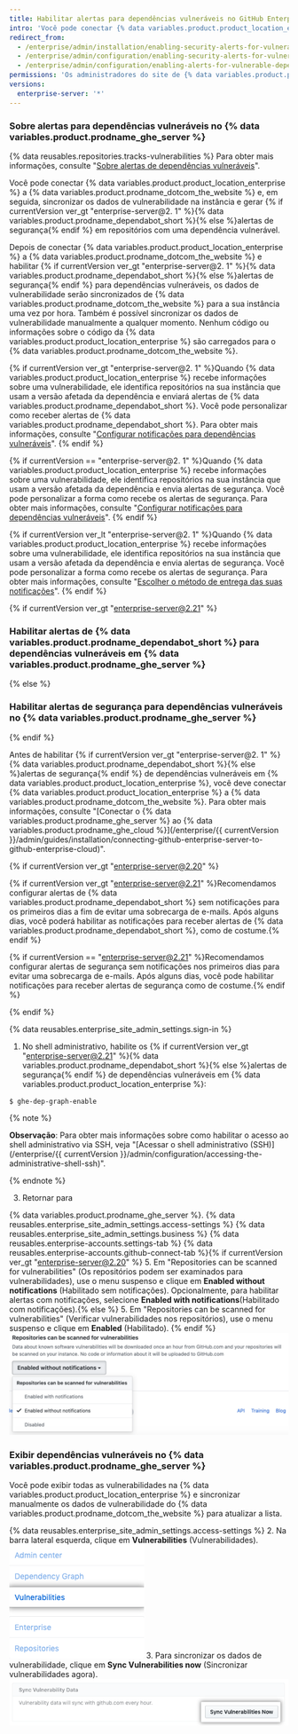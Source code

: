 ```yaml
---
title: Habilitar alertas para dependências vulneráveis no GitHub Enterprise Server
intro: 'Você pode conectar {% data variables.product.product_location_enterprise %} a {% data variables.product.prodname_ghe_cloud %} e habilitar {% if currentVersion ver_gt "enterprise-server@2. 1" %}{% data variables.product.prodname_dependabot_short %}{% else %}alertas de segurança{% endif %} para dependências vulneráveis nos repositórios na sua instância.'
redirect_from:
  - /enterprise/admin/installation/enabling-security-alerts-for-vulnerable-dependencies-on-github-enterprise-server
  - /enterprise/admin/configuration/enabling-security-alerts-for-vulnerable-dependencies-on-github-enterprise-server
  - /enterprise/admin/configuration/enabling-alerts-for-vulnerable-dependencies-on-github-enterprise-server
permissions: 'Os administradores do site de {% data variables.product.prodname_ghe_server %} que também são proprietários da organização ou conta corporativa conectada {% data variables.product.prodname_ghe_cloud %} podem habilitar {% if currentVersion ver_gt "enterprise-server@2. 1" %}{% data variables.product.prodname_dependabot_short %}{% else %}alertas de segurança{% endif %} para dependências vulneráveis em {% data variables.product.prodname_ghe_server %}.'
versions:
  enterprise-server: '*'
---
```


### Sobre alertas para dependências vulneráveis no {% data variables.product.prodname_ghe_server %}

{% data reusables.repositories.tracks-vulnerabilities %} Para obter mais informações, consulte "[Sobre alertas de dependências vulneráveis](/github/managing-security-vulnerabilities/about-alerts-for-vulnerable-dependencies)".

Você pode conectar {% data variables.product.product_location_enterprise %} a {% data variables.product.prodname_dotcom_the_website %} e, em seguida, sincronizar os dados de vulnerabilidade na instância e gerar {% if currentVersion ver_gt "enterprise-server@2. 1" %}{% data variables.product.prodname_dependabot_short %}{% else %}alertas de segurança{% endif %} em repositórios com uma dependência vulnerável.

Depois de conectar {% data variables.product.product_location_enterprise %} a {% data variables.product.prodname_dotcom_the_website %} e habilitar {% if currentVersion ver_gt "enterprise-server@2. 1" %}{% data variables.product.prodname_dependabot_short %}{% else %}alertas de segurança{% endif %} para dependências vulneráveis, os dados de vulnerabilidade serão sincronizados de {% data variables.product.prodname_dotcom_the_website %} para a sua instância uma vez por hora. Também é possível sincronizar os dados de vulnerabilidade manualmente a qualquer momento. Nenhum código ou informações sobre o código da {% data variables.product.product_location_enterprise %} são carregados para o {% data variables.product.prodname_dotcom_the_website %}.

{% if currentVersion ver_gt "enterprise-server@2. 1" %}Quando {% data variables.product.product_location_enterprise %} recebe informações sobre uma vulnerabilidade, ele identifica repositórios na sua instância que usam a versão afetada da dependência e enviará alertas de {% data variables.product.prodname_dependabot_short %}. Você pode personalizar como receber alertas de {% data variables.product.prodname_dependabot_short %}. Para obter mais informações, consulte "[Configurar notificações para dependências vulneráveis](/github/managing-security-vulnerabilities/configuring-notifications-for-vulnerable-dependencies/#configuring-notifications-for-github-dependabot-alerts)".
{% endif %}

{% if currentVersion == "enterprise-server@2. 1" %}Quando {% data variables.product.product_location_enterprise %} recebe informações sobre uma vulnerabilidade, ele identifica repositórios na sua instância que usam a versão afetada da dependência e envia alertas de segurança. Você pode personalizar a forma como recebe os alertas de segurança. Para obter mais informações, consulte "[Configurar notificações para dependências vulneráveis](/github/managing-security-vulnerabilities/configuring-notifications-for-vulnerable-dependencies/#configuring-notifications-for-security-alerts)".
{% endif %}

{% if currentVersion ver_lt "enterprise-server@2. 1" %}Quando {% data variables.product.product_location_enterprise %} recebe informações sobre uma vulnerabilidade, ele identifica repositórios na sua instância que usam a versão afetada da dependência e envia alertas de segurança. Você pode personalizar a forma como recebe os alertas de segurança. Para obter mais informações, consulte "[Escolher o método de entrega das suas notificações](/github/receiving-notifications-about-activity-on-github/choosing-the-delivery-method-for-your-notifications#choosing-the-delivery-method-for-security-alerts-for-vulnerable-dependencies)".
{% endif %}

{% if currentVersion ver_gt "enterprise-server@2.21" %}
### Habilitar alertas de {% data variables.product.prodname_dependabot_short %} para dependências vulneráveis em {% data variables.product.prodname_ghe_server %}
{% else %}
### Habilitar alertas de segurança para dependências vulneráveis no {% data variables.product.prodname_ghe_server %}
{% endif %}

Antes de habilitar {% if currentVersion ver_gt "enterprise-server@2. 1" %}{% data variables.product.prodname_dependabot_short %}{% else %}alertas de segurança{% endif %} de dependências vulneráveis em {% data variables.product.product_location_enterprise %}, você deve conectar {% data variables.product.product_location_enterprise %} a {% data variables.product.prodname_dotcom_the_website %}. Para obter mais informações, consulte "[Conectar o {% data variables.product.prodname_ghe_server %} ao {% data variables.product.prodname_ghe_cloud %}](/enterprise/{{ currentVersion }}/admin/guides/installation/connecting-github-enterprise-server-to-github-enterprise-cloud)".

{% if currentVersion ver_gt "enterprise-server@2.20" %}

{% if currentVersion ver_gt "enterprise-server@2.21" %}Recomendamos configurar alertas de {% data variables.product.prodname_dependabot_short %} sem notificações para os primeiros dias a fim de evitar uma sobrecarga de e-mails. Após alguns dias, você poderá habilitar as notificações para receber alertas de {% data variables.product.prodname_dependabot_short %}, como de costume.{% endif %}

{% if currentVersion == "enterprise-server@2.21" %}Recomendamos configurar alertas de segurança sem notificações nos primeiros dias para evitar uma sobrecarga de e-mails. Após alguns dias, você pode habilitar notificações para receber alertas de segurança como de costume.{% endif %}

{% endif %}

{% data reusables.enterprise_site_admin_settings.sign-in %}
1. No shell administrativo, habilite os {% if currentVersion ver_gt "enterprise-server@2.21" %}{% data variables.product.prodname_dependabot_short %}{% else %}alertas de segurança{% endif %} de dependências vulneráveis em {% data variables.product.product_location_enterprise %}:
 ``` shell
$ ghe-dep-graph-enable
```
   {% note %}

   **Observação**: Para obter mais informações sobre como habilitar o acesso ao shell administrativo via SSH, veja "[Acessar o shell administrativo (SSH)](/enterprise/{{ currentVersion }}/admin/configuration/accessing-the-administrative-shell-ssh)".

   {% endnote %}

3. Retornar para

{% data variables.product.prodname_ghe_server %}.
{% data reusables.enterprise_site_admin_settings.access-settings %}
{% data reusables.enterprise_site_admin_settings.business %}
{% data reusables.enterprise-accounts.settings-tab %}
{% data reusables.enterprise-accounts.github-connect-tab %}{% if currentVersion ver_gt "enterprise-server@2.20" %}
5. Em "Repositories can be scanned for vulnerabilities" (Os repositórios podem ser examinados para vulnerabilidades), use o menu suspenso e clique em **Enabled without notifications** (Habilitado sem notificações). Opcionalmente, para habilitar alertas com notificações, selecione **Enabled with notifications**(Habilitado com notificações).{% else %}
5. Em "Repositories can be scanned for vulnerabilities" (Verificar vulnerabilidades nos repositórios), use o menu suspenso e clique em **Enabled** (Habilitado).
{% endif %}
   ![Menu suspenso para habilitar a verificação vulnerabilidades nos repositórios](/assets/images/enterprise/site-admin-settings/enable-vulnerability-scanning-in-repositories.png)

### Exibir dependências vulneráveis no {% data variables.product.prodname_ghe_server %}

Você pode exibir todas as vulnerabilidades na {% data variables.product.product_location_enterprise %} e sincronizar manualmente os dados de vulnerabilidade do {% data variables.product.prodname_dotcom_the_website %} para atualizar a lista.

{% data reusables.enterprise_site_admin_settings.access-settings %}
2. Na barra lateral esquerda, clique em **Vulnerabilities** (Vulnerabilidades). ![Guia Vulnerabilities (Vulnerabilidades) na barra lateral de administração do site](/assets/images/enterprise/business-accounts/vulnerabilities-tab.png)
3. Para sincronizar os dados de vulnerabilidade, clique em **Sync Vulnerabilities now** (Sincronizar vulnerabilidades agora). ![Botão Sync Vulnerabilities now (Sincronizar vulnerabilidades agora)](/assets/images/enterprise/site-admin-settings/sync-vulnerabilities-button.png)
